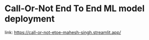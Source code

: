 # Call-Or-Not End To End ML model deployment

link: https://call-or-not-etoe-mahesh-singh.streamlit.app/


